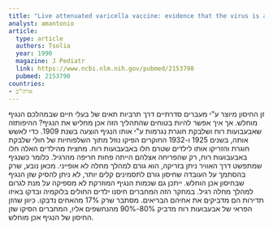 ```yaml
---
title: "Live attenuated varicella vaccine: evidence that the virus is attenuated and the importance of skin lesions in transmission of varicella-zoster virus. National Institute of Allergy and Infectious Diseases Varicella Vaccine Collaborative Study Group"
analyst: amantonio
article:
  type: article
  authors: Tsolia
  year: 1990
  magazine: J Pediatr
  link: https://www.ncbi.nlm.nih.gov/pubmed/2153790
  pubmed: 2153790
countries:
- ארה"ב
---
```


זן החיסון מיוצר ע"י מעברים סדרתיים דרך תרביות תאים של בעלי חיים שבמהלכם הנגיף מוחלש. אך איך אפשר להיות בטוחים שהתהליך הזה אכן מחליש את הנגיף?
ההיפותזה שאבעבועות רוח ושלבקת חוגרת נגרמות ע"י אותו הנגיף הוצעה בשנת 1909. כדי לאשש אותה, בשנים 1925 ו-1932 החוקרים הפיקו נוזל מתוך השלפוחיות של חולי שלבקת חוגרת והזריקו אותו לילדים שטרם חלו באבעבועות רוח. מחצית מהילדים האלה חלו באבעבועות רוח, רק שהפריחה אצלהם הייתה פחות חריפה מהרגיל. כלומר כשנגיף שמתפשט דרך האוויר ניתן בזריקה, הוא גורם למהלך מחלה לא אופייני. מכאן נובע, שרק בהסתמך על העובדה שחיסון גורם לתסמינים קלים יותר, לא ניתן להסיק שזן הנגיף שבחיסון אכן הוחלש. ייתכן גם שכמות הנגיף המוזרקת לא מספיקה על מנת לגרום למהלך מחלה רגיל.
במחקר הזה המחברים חיסנו ילדים החולים בלוקמיה ובדקו באיזו תדירות הם מדביקים את אחיהם הבריאים. מסתבר שרק 17% מהאחים נדבקו. כיוון שהזן הפראי של אבעבועות רוח מדביק 80%-90% מהנחשפים אליו, המחברים הסיקו שזן החיסון של הנגיף אכן מוחלש.
